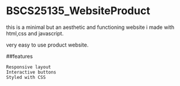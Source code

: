 # BSCS25135_WebsiteProduct

this is a minimal but an aesthetic and functioning website i made with html,css and javascript.

very easy to use product website.

##features

    Responsive layout
    Interactive buttons
    Styled with CSS
